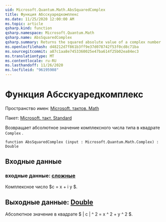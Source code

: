 ```yaml
---
uid: Microsoft.Quantum.Math.AbsSquaredComplex
title: Функция Абсскуаредкомплекс
ms.date: 11/25/2020 12:00:00 AM
ms.topic: article
qsharp.kind: function
qsharp.namespace: Microsoft.Quantum.Math
qsharp.name: AbsSquaredComplex
qsharp.summary: Returns the squared absolute value of a complex number of type `Complex`.
ms.openlocfilehash: d48212d7f861b3ff9e37d078742f53f0cd8c71ba
ms.sourcegitcommit: a87c1aa8e7453360025e47ba614f25b02ea84ec3
ms.translationtype: MT
ms.contentlocale: ru-RU
ms.lasthandoff: 11/26/2020
ms.locfileid: "96195908"
---
```

# <a name="abssquaredcomplex-function"></a>Функция Абсскуаредкомплекс

Пространство имен: [Microsoft. тактов. Math](xref:Microsoft.Quantum.Math)

Пакет: [Microsoft. такт. Standard](https://nuget.org/packages/Microsoft.Quantum.Standard)


Возвращает абсолютное значение комплексного числа типа в квадрате `Complex` .

```qsharp
function AbsSquaredComplex (input : Microsoft.Quantum.Math.Complex) : Double
```


## <a name="input"></a>Входные данные

### <a name="input--complex"></a>входные данные: [сложные](xref:Microsoft.Quantum.Math.Complex)

Комплексное число $c = x + i y $.



## <a name="output--double"></a>Выходные данные: [Double](xref:microsoft.quantum.lang-ref.double)

Абсолютное значение в квадрате $ | c | ^ 2 = x ^ 2 + y ^ 2 $.